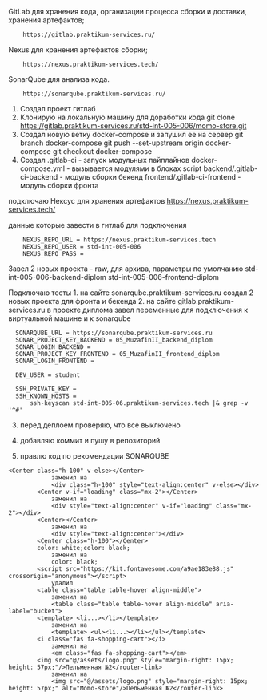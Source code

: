 GitLab для хранения кода, организации процесса сборки и доставки, хранения артефактов;

		https://gitlab.praktikum-services.ru/

Nexus для хранения артефактов сборки;

		https://nexus.praktikum-services.tech/

SonarQube для анализа кода.

		https://sonarqube.praktikum-services.ru/

1. Создал проект гитлаб
2. Клонирую на локальную машину для доработки кода
	    git clone https://gitlab.praktikum-services.ru/std-int-005-006/momo-store.git	
3. Создал новую ветку docker-compose и запушил ее на сервер
    	git branch docker-compose
    	git push --set-upstream origin docker-compose
    	git checkout docker-compose
4. Создал
    	.gitlab-ci - запуск модульных пайплайнов
    	docker-compose.yml - вызывается модулями в блоках script
    	backend/.gitlab-ci-backend - модуль сборки бекенд
    	frontend/.gitlab-ci-frontend - модуль сборки фронта

подключаю Нексус для хранения артефактов
	    https://nexus.praktikum-services.tech/
	
данные которые завести в гитлаб для подключения

  		NEXUS_REPO_URL = https://nexus.praktikum-services.tech
  		NEXUS_REPO_USER = std-int-005-006
  		NEXUS_REPO_PASS = 

Завел 2 новых проекта - raw, для архива, параметры по умолчанию
  		std-int-005-006-backend-diplom
		std-int-005-006-frontend-diplom

Подключаю тесты
	    1. на сайте sonarqube.praktikum-services.ru создал 2 новых проекта для фронта и бекенда
	    2. на сайте gitlab.praktikum-services.ru в проекте диплома завел переменные для подключения к виртуальной машине и к sonarqube

      SONARQUBE_URL = https://sonarqube.praktikum-services.ru
      SONAR_PROJECT_KEY_BACKEND = 05_MuzafinII_backend_diplom
      SONAR_LOGIN_BACKEND = 
      SONAR_PROJECT_KEY_FRONTEND = 05_MuzafinII_frontend_diplom
      SONAR_LOGIN_FRONTEND = 

      DEV_USER = student

      SSH_PRIVATE_KEY = 
      SSH_KNOWN_HOSTS = 
          ssh-keyscan std-int-005-06.praktikum-services.tech |& grep -v '^#'

3. перед деплоем проверяю, что все выключено

4. добавляю коммит и пушу в репозиторий

7. правлю код по рекомендации SONARQUBE

```
<Center class="h-100" v-else></Center>
			заменил на
			<div class="h-100" style="text-align:center" v-else></div>
		<Center v-if="loading" class="mx-2"></Center>
			заменил на
			<div style="text-align:center" v-if="loading" class="mx-2"></div>
		<Center></Center>
			заменил на
			<div style="text-align:center"></div>
		<Center class="h-100"></Center>
		color: white;color: black;
			заменил на
			color: black;
		<script src="https://kit.fontawesome.com/a9ae183e88.js" crossorigin="anonymous"></script>
			удалил
		<table class="table table-hover align-middle">
			заменил на
			<table class="table table-hover align-middle" aria-label="bucket">
		<template> <li...></li></template>
			заменил на 
			<template> <ul><li...></li></ul></template>
		<i class="fas fa-shopping-cart"></i>
			заменил на
			<em class="fas fa-shopping-cart"></em>
		<img src="@/assets/logo.png" style="margin-right: 15px; height: 57px;"/>Пельменная №2</router-link>
			заменил на
			<img src="@/assets/logo.png" style="margin-right: 15px; height: 57px;" alt="Momo-store"/>Пельменная №2</router-link>
```
                              











































